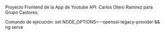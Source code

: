 Proyecto Frontend de la App de Youtube API.
Carlos Otero Ramírez para Grupo Castores.

Comando de ejecución: set NODE_OPTIONS=--openssl-legacy-provider && ng serve

